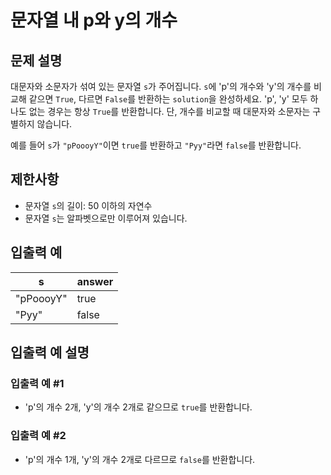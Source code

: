 # 문자열 내 p와 y의 개수

## 문제 설명

대문자와 소문자가 섞여 있는 문자열 `s`가 주어집니다. `s`에 'p'의 개수와 'y'의 개수를 비교해 같으면 `True`, 다르면 `False`를 반환하는 `solution`을 완성하세요. 'p', 'y' 모두 하나도 없는 경우는 항상 `True`를 반환합니다. 단, 개수를 비교할 때 대문자와 소문자는 구별하지 않습니다.

예를 들어 `s`가 `"pPoooyY"`이면 `true`를 반환하고 `"Pyy"`라면 `false`를 반환합니다.

## 제한사항

- 문자열 `s`의 길이: 50 이하의 자연수
- 문자열 `s`는 알파벳으로만 이루어져 있습니다.

## 입출력 예

| s        | answer |
|----------|--------|
| "pPoooyY"| true   |
| "Pyy"    | false  |

## 입출력 예 설명


### 입출력 예 #1
- 'p'의 개수 2개, 'y'의 개수 2개로 같으므로 `true`를 반환합니다.

### 입출력 예 #2
- 'p'의 개수 1개, 'y'의 개수 2개로 다르므로 `false`를 반환합니다.
